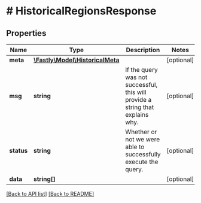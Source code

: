 # # HistoricalRegionsResponse

## Properties

Name | Type | Description | Notes
------------ | ------------- | ------------- | -------------
**meta** | [**\Fastly\Model\HistoricalMeta**](HistoricalMeta.md) |  | [optional]
**msg** | **string** | If the query was not successful, this will provide a string that explains why. | [optional]
**status** | **string** | Whether or not we were able to successfully execute the query. | [optional]
**data** | **string[]** |  | [optional]

[[Back to API list]](../../README.md#endpoints) [[Back to README]](../../README.md)
